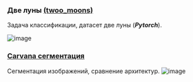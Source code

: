 ### Две луны [(twoo_moons)](https://github.com/drug173/Python/blob/main/Neural_Networks/6_twoo_moons.ipynb)  
Задача классификации, датасет две луны (___Pytorch___).

![image](https://github.com/drug173/Python/assets/47415634/511c4c71-c50e-4de6-80cf-31e719388412)

### [Carvana сегментация](https://github.com/drug173/Python/tree/main/Neural_Networks/Carvana_segment)
Сегментация изображений, сравнение архитектур.
![image](https://github.com/drug173/Python/assets/47415634/bbd9c655-f9d2-4852-aaf1-ca1424b5717e)

